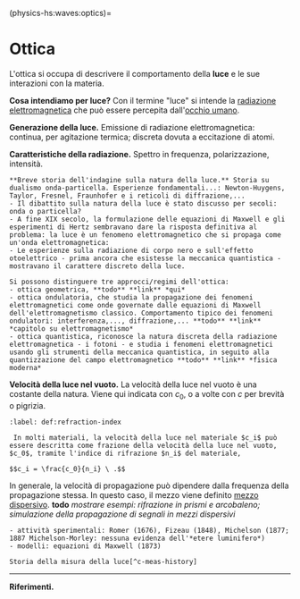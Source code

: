 (physics-hs:waves:optics)=
# Ottica

L'ottica si occupa di descrivere il comportamento della **luce** e le sue interazioni con la materia.

**Cosa intendiamo per luce?** Con il termine "luce" si intende la [radiazione elettromagnetica](physics-hs:electromagnetism:em-waves) che può essere percepita dall'[occhio umano](physics-hs:waves:optics:eye).

**Generazione della luce.** Emissione di radiazione elettromagnetica: continua, per agitazione termica; discreta dovuta a eccitazione di atomi.

**Caratteristiche della radiazione.** Spettro in frequenza, polarizzazione, intensità.

```{dropdown} Breve storia dell'indagine sulla natura della luce
**Breve storia dell'indagine sulla natura della luce.** Storia su dualismo onda-particella. Esperienze fondamentali...: Newton-Huygens, Taylor, Fresnel, Fraunhofer e i reticoli di diffrazione,...
- Il dibattito sulla natura della luce è stato discusso per secoli: onda o particella?
- A fine XIX secolo, la formulazione delle equazioni di Maxwell e gli esperimenti di Hertz sembravano dare la risposta definitiva al problema: la luce è un fenomeno elettromagnetico che si propaga come un'onda elettromagnetica:
- Le esperienze sulla radiazione di corpo nero e sull'effetto otoelettrico - prima ancora che esistesse la meccanica quantistica - mostravano il carattere discreto della luce.
```

```{dropdown} Tre regimi e tre approcci
Si possono distinguere tre approcci/regimi dell'ottica:
- ottica geometrica, **todo** **link** *qui* 
- ottica ondulatoria, che studia la propagazione dei fenomeni elettromagnetici come onde governate dalle equazioni di Maxwell dell'elettromagnetismo classico. Comportamento tipico dei fenomeni ondulatori: interferenza,..., diffrazione,... **todo** **link** *capitolo su elettromagnetismo*
- ottica quantistica, riconosce la natura discreta della radiazione elettromagnetica - i fotoni - e studia i fenomeni elettromagnetici usando gli strumenti della meccanica quantistica, in seguito alla quantizzazione del campo elettromagnetico **todo** **link** *fisica moderna*
```

**Velocità della luce nel vuoto.** La velocità della luce nel vuoto è una costante della natura. Viene qui indicata con $c_0$, o a volte con $c$ per brevità o pigrizia.

```{prf:definition} Velocità della luce nei materiali e indice di rifrazione.
:label: def:refraction-index

 In molti materiali, la velocità della luce nel materiale $c_i$ può essere descritta come frazione della velocità della luce nel vuoto, $c_0$, tramite l'indice di rifrazione $n_i$ del materiale,

$$c_i = \frac{c_0}{n_i} \ .$$

```

In generale, la velocità di propagazione può dipendere dalla frequenza della propagazione stessa. In questo caso, il mezzo viene definito [ mezzo dispersivo](physics-hs:waves:optics:geometric:phenomena:dispersion). **todo** *mostrare esempi: rifrazione in prismi e arcobaleno; simulazione della propagazione di segnali in mezzi dispersivi*

<!--
```{prf:definition} Indice di rifrazione
:label: refraction-index

L'indice di rifrazione $n_i$ di un materiale omogeneo è una proprietà del materiale che può essere definita come rapporto della velocità di propagazione della luce nel vuoto $c$ e nel materiale $c_i$,

$$n_i = \frac{c_0}{c_i} \ .$$

```
-->

```{dropdown} Storia delle misure della velocità della luce
- attività sperimentali: Romer (1676), Fizeau (1848), Michelson (1877; 1887 Michelson-Morley: nessuna evidenza dell'*etere luminifero*)
- modelli: equazioni di Maxwell (1873)

Storia della misura della luce[^c-meas-history]
```

---

**Riferimenti.**
[^c-meas-history]: [University of California, Riverside - FAQ - How is the speed of light measured?](https://math.ucr.edu/home/baez/physics/Relativity/SpeedOfLight/measure_c.html) 

